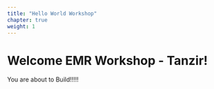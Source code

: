 ```yaml
---
title: "Hello World Workshop"
chapter: true
weight: 1
---
```


# Welcome EMR Workshop - Tanzir!
You are about to Build!!!!!
